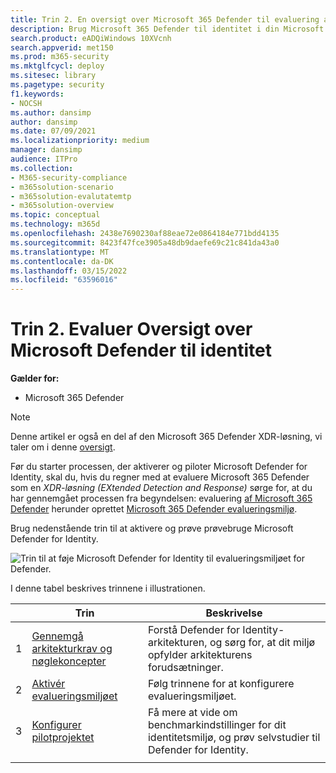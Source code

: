 ```yaml
---
title: Trin 2. En oversigt over Microsoft 365 Defender til evaluering af identitet
description: Brug Microsoft 365 Defender til identitet i din Microsoft 365 Defender XDR-løsning. Trin til evaluering af Microsoft 365 Defender til identitet, herunder krav, aktivering eller aktivering af eval, og opsætning af pilotprojektet eller testen.
search.product: eADQiWindows 10XVcnh
search.appverid: met150
ms.prod: m365-security
ms.mktglfcycl: deploy
ms.sitesec: library
ms.pagetype: security
f1.keywords:
- NOCSH
ms.author: dansimp
author: dansimp
ms.date: 07/09/2021
ms.localizationpriority: medium
manager: dansimp
audience: ITPro
ms.collection:
- M365-security-compliance
- m365solution-scenario
- m365solution-evalutatemtp
- m365solution-overview
ms.topic: conceptual
ms.technology: m365d
ms.openlocfilehash: 2438e7690230af88eae72e0864184e771bdd4135
ms.sourcegitcommit: 8423f47fce3905a48db9daefe69c21c841da43a0
ms.translationtype: MT
ms.contentlocale: da-DK
ms.lasthandoff: 03/15/2022
ms.locfileid: "63596016"
---
```

# <a name="step-2-evaluate-microsoft-defender-for-identity-overview"></a>Trin 2. Evaluer Oversigt over Microsoft Defender til identitet


**Gælder for:**
- Microsoft 365 Defender

> [!NOTE]
> Denne artikel er også en del af den Microsoft 365 Defender XDR-løsning, vi taler om i denne [oversigt](eval-overview.md).

 Før du starter processen, der aktiverer og piloter Microsoft Defender for Identity, skal du, hvis du regner med at evaluere Microsoft 365 Defender som en *XDR-løsning (EXtended Detection and Response)* sørge for, at du har gennemgået processen fra begyndelsen: evaluering [af Microsoft 365 Defender](eval-overview.md) herunder oprettet [ Microsoft 365 Defender evalueringsmiljø](eval-create-eval-environment.md).
<br>

Brug nedenstående trin til at aktivere og prøve prøvebruge Microsoft Defender for Identity.

![Trin til at føje Microsoft Defender for Identity til evalueringsmiljøet for Defender.](../../media/defender/m365-defender-identity-eval-steps.png)

I denne tabel beskrives trinnene i illustrationen.

| |Trin  |Beskrivelse  |
|---------|---------|---------|
|1|[Gennemgå arkitekturkrav og nøglekoncepter](eval-defender-identity-architecture.md)    | Forstå Defender for Identity-arkitekturen, og sørg for, at dit miljø opfylder arkitekturens forudsætninger.       |
|2|[Aktivér evalueringsmiljøet](eval-defender-identity-enable-eval.md)     |   Følg trinnene for at konfigurere evalueringsmiljøet.      |
|3|[Konfigurer pilotprojektet](eval-defender-identity-pilot.md)     |   Få mere at vide om benchmarkindstillinger for dit identitetsmiljø, og prøv selvstudier til Defender for Identity.     |
||||

